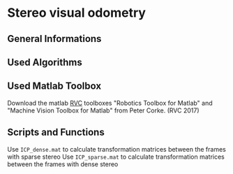 # Stereo visual odometry
## General Informations
## Used Algorithms

## Used Matlab Toolbox
Download the matlab [RVC](https://petercorke.com/toolboxes/robotics-toolbox/) toolboxes "Robotics Toolbox for Matlab" and "Machine Vision Toolbox for Matlab" from Peter Corke. (RVC 2017)


## Scripts and Functions
Use `ICP_dense.mat` to calculate transformation matrices between the frames with sparse stereo
Use `ICP_sparse.mat` to calculate transformation matrices between the frames with dense stereo
